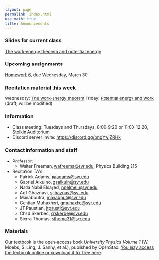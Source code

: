 ```yaml
---
layout: page 
permalink: index.html
use_math: true
title: Announcements
---
```


### Slides for current class

<a href="slides/lec14/lec14.pdf">The work-energy theorem and potential energy</a>

### Upcoming assignments

<a href="hw/hw6/hw6.pdf">Homework 6</a>, due Wednesday, March 30

### Recitation material this week

Wednesday: <a href="recitation/week7/recitation-energy-1.pdf">The work-energy theorem</a>
Friday: <a href="recitation/week7/recitation-potential-energy.pdf">Potential energy and work</a> (draft; will be modified)

### Information
- Class meeting: Tuesdays and Thursdays, 8:00-9:20 or 11:00-12:20, Stolkin Auditorium 
- Discord server invite: <https://discord.gg/bngYwjZRHk>

### Contact information and staff
-   Professor: 
    - Walter Freeman, <wafreema@syr.edu>, Physics Building 215 
-   Recitation TA's:
    * Patrick Adams, <paadams@syr.edu>
    * Gabriel Alkuino, <gsalkuin@syr.edu>
    * Nada Nabil Elsayed, <nnelmeli@syr.edu>
    * Adil Ghaznavi, <sghaznav@syr.edu>
    * Manabputra, <manabput@syr.edu>
    * Gentian Muhaxheri, <gmuhaxhe@syr.edu>
    * JT Paustian, <jtpausti@syr.edu>
    * Chad Skerbec, <crskerbe@syr.edu>
    * Sierra Thomas, <sthoma31@syr.edu>

### Materials

Our textbook is the open-access book *University Physics Volume 1* (W. Moebs, S. Ling, J. Sanny, et al.), published by OpenStax. <a href="https://openstax.org/details/books/university-physics-volume-1">You may access the textbook online or download it for free here</a>. 



